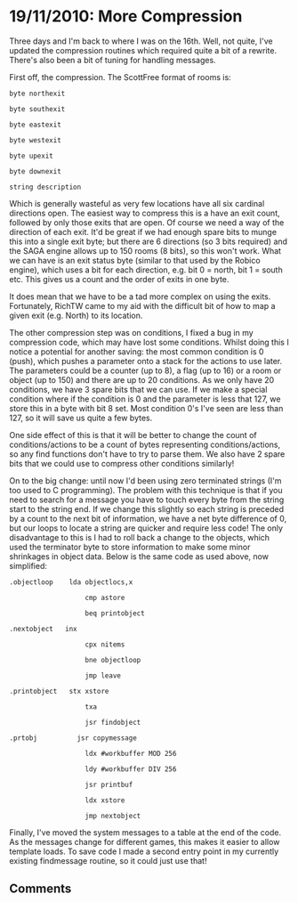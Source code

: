 # 19/11/2010: More Compression

Three days and I'm back to where I was on the 16th. Well, not quite, I've updated the compression routines which required quite a bit of a rewrite. There's also been a bit of tuning for handling messages.

First off, the compression. The ScottFree format of rooms is:

    byte northexit
    byte southexit
    byte eastexit
    byte westexit
    byte upexit
    byte downexit
    string description

Which is generally wasteful as very few locations have all six cardinal directions open. The easiest way to compress this is a have an exit count, followed by only those exits that are open. Of course we need a way of the direction of each exit. It'd be great if we had enough spare bits to munge this into a single exit byte; but there are 6 directions (so 3 bits required) and the SAGA engine allows up to 150 rooms (8 bits), so this won't work. What we can have is an exit status byte (similar to that used by the Robico engine), which uses a bit for each direction, e.g. bit 0 = north, bit 1 = south etc. This gives us a count and the order of exits in one byte.

It does mean that we have to be a tad more complex on using the exits. Fortunately, RichTW came to my aid with the difficult bit of how to map a given exit (e.g. North) to its location.

The other compression step was on conditions, I fixed a bug in my compression code, which may have lost some conditions. Whilst doing this I notice a potential for another saving: the most common condition is 0 (push), which pushes a parameter onto a stack for the actions to use later. The parameters could be a counter (up to 8), a flag (up to 16) or a room or object (up to 150) and there are up to 20 conditions. As we only have 20 conditions, we have 3 spare bits that we can use. If we make a special condition where if the condition is 0 and the parameter is less that 127, we store this in a byte with bit 8 set. Most condition 0's I've seen are less than 127, so it will save us quite a few bytes.

One side effect of this is that it will be better to change the count of conditions/actions to be a count of bytes representing conditions/actions, so any find functions don't have to try to parse them. We also have 2 spare bits that we could use to compress other conditions similarly!

On to the big change: until now I'd been using zero terminated strings (I'm too used to C programming). The problem with this technique is that if you need to search for a message you have to touch every byte from the string start to the string end. If we change this slightly so each string is preceded by a count to the next bit of information, we have a net byte difference of 0, but our loops to locate a string are quicker and require less code! The only disadvantage to this is I had to roll back a change to the objects, which used the terminator byte to store information to make some minor shrinkages in object data. Below is the same code as used above, now simplified:

    .objectloop    lda objectlocs,x
                       cmp astore
                       beq printobject
    .nextobject   inx
                       cpx nitems
                       bne objectloop
                       jmp leave
    .printobject   stx xstore
                       txa
                       jsr findobject
    .prtobj          jsr copymessage
                       ldx #workbuffer MOD 256
                       ldy #workbuffer DIV 256
                       jsr printbuf
                       ldx xstore
                       jmp nextobject

Finally, I've moved the system messages to a table at the end of the code. As the messages change for different games, this makes it easier to allow template loads. To save code I made a second entry point in my currently existing findmessage routine, so it could just use that!

## Comments
